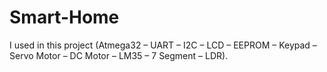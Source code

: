 # Smart-Home
I used in this project (Atmega32 – UART – I2C – LCD – EEPROM – Keypad – Servo Motor – DC Motor –
LM35 – 7 Segment – LDR).
